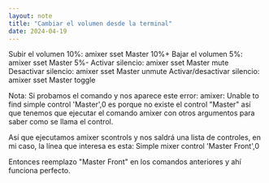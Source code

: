 ```yaml
---
layout: note
title: "Cambiar el volumen desde la terminal"
date: 2024-04-19
---
```


Subir el volumen 10%: amixer sset Master 10%+
Bajar el volumen 5%: amixer sset Master 5%-
Activar silencio: amixer sset Master mute
Desactivar silencio: amixer sset Master unmute
Activar/desactivar silencio: amixer sset Master toggle

Nota: Si probamos el comando y nos aparece este error: amixer: Unable to find simple control 'Master',0 es porque no existe el control "Master" así que tenemos que ejecutar el comando amixer con otros argumentos para saber como se llama el control.

Así que ejecutamos amixer scontrols y nos saldrá una lista de controles, en mi caso, la línea que interesa es esta: Simple mixer control 'Master Front',0

Entonces reemplazo "Master Front" en los comandos anteriores y ahí funciona perfecto.